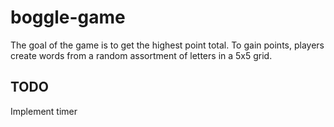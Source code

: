 # boggle-game
The goal of the game is to get the highest point total. To gain points, players create words from a random assortment of letters in a 5x5 grid.

## TODO 
Implement timer